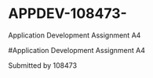 # APPDEV-108473-
Application Development Assignment A4

#Application Development Assignment A4

Submitted by 108473
